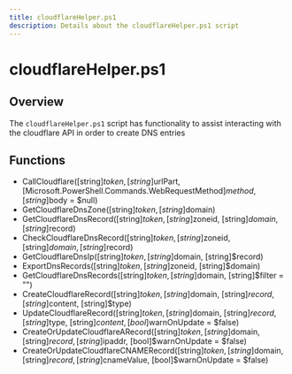 ```yaml
---
title: cloudflareHelper.ps1
description: Details about the cloudflareHelper.ps1 script
---
```


# cloudflareHelper.ps1

## Overview

The `cloudflareHelper.ps1` script has functionality to assist interacting with the cloudflare API in order to create DNS entries

## Functions

* CallCloudflare([string]$token, [string]$urlPart, [Microsoft.PowerShell.Commands.WebRequestMethod]$method, [string]$body = $null)
* GetCloudflareDnsZone([string]$token, [string]$domain)
* GetCloudflareDnsRecord([string]$token, [string]$zoneid, [string]$domain, [string]$record)
* CheckCloudflareDnsRecord([string]$token, [string]$zoneid, [string]$domain, [string]$record)
* GetCloudflareDnsIp([string]$token, [string]$domain, [string]$record)
* ExportDnsRecords([string]$token, [string]$zoneid, [string]$domain)
* GetCloudflareDnsRecords([string]$token, [string]$domain, [string]$filter = "")
* CreateCloudflareRecord([string]$token, [string]$domain, [string]$record, [string]$content, [string]$type)
* UpdateCloudflareRecord([string]$token, [string]$domain, [string]$record, [string]$type, [string]$content, [bool]$warnOnUpdate = $false)
* CreateOrUpdateCloudflareARecord([string]$token, [string]$domain, [string]$record, [string]$ipaddr, [bool]$warnOnUpdate = $false)
* CreateOrUpdateCloudflareCNAMERecord([string]$token, [string]$domain, [string]$record, [string]$cnameValue, [bool]$warnOnUpdate = $false)
